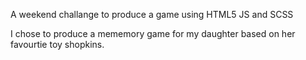 A weekend challange to produce a game using HTML5 JS and SCSS

I chose to produce a mememory game for my daughter based on her favourtie toy shopkins.

